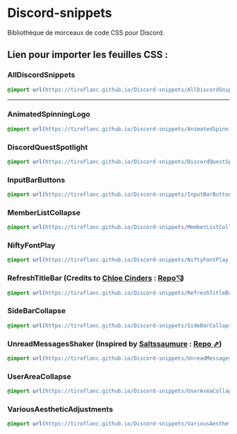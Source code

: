 # Discord-snippets
Bibliothèque de morceaux de code CSS pour Discord.

## Lien pour importer les feuilles CSS :

### AllDiscordSnippets
```CSS
@import url(https://tiroflanc.github.io/Discord-snippets/AllDiscordSnippets.css);
```
---
### AnimatedSpinningLogo
```CSS
@import url(https://tiroflanc.github.io/Discord-snippets/AnimatedSpinningLogo.css);
```
### DiscordQuestSpotlight
```CSS
@import url(https://tiroflanc.github.io/Discord-snippets/DiscordQuestSpotlight.css);
```
### InputBarButtons
```CSS
@import url(https://tiroflanc.github.io/Discord-snippets/InputBarButtons.css);
```
### MemberListCollapse
```CSS
@import url(https://tiroflanc.github.io/Discord-snippets/MemberListCollapse.css);
```
### NiftyFontPlay
```CSS
@import url(https://tiroflanc.github.io/Discord-snippets/NiftyFontPlay.css);
```
### RefreshTitleBar (Credits to [Chloe Cinders](https://github.com/chloecinders) : [Repo◹](https://github.com/chloecinders/visual-refresh-compact-title-bar))
```CSS
@import url(https://tiroflanc.github.io/Discord-snippets/RefreshTitleBar.css);
```
### SideBarCollapse
```CSS
@import url(https://tiroflanc.github.io/Discord-snippets/SideBarCollapse.css);
```
### UnreadMessagesShaker (Inspired by [Saltssaumure](https://github.com/Saltssaumure) : [Repo ⇗](https://github.com/MiniDiscordThemes/Snippets/tree/main/themes/UnreadShake))
```CSS
@import url(https://tiroflanc.github.io/Discord-snippets/UnreadMessagesShaker.css);
```
### UserAreaCollapse
```CSS
@import url(https://tiroflanc.github.io/Discord-snippets/UserAreaCollapse.css);
```
### VariousAestheticAdjustments
```CSS
@import url(https://tiroflanc.github.io/Discord-snippets/VariousAestheticAdjustments.css);
```
